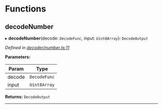 

# Functions

<a id="decodenumber"></a>

##  decodeNumber

▸ **decodeNumber**(decode: *`DecodeFunc`*, input: *`Uint8Array`*): `DecodeOutput`

*Defined in [decoder/number.ts:11](https://github.com/polkadot-js/common/blob/0cb6e6c/packages/util-rlp/src/decoder/number.ts#L11)*

**Parameters:**

| Param | Type |
| ------ | ------ |
| decode | `DecodeFunc` |
| input | `Uint8Array` |

**Returns:** `DecodeOutput`

___

